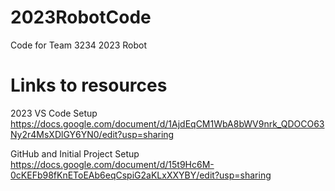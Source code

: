 # 2023RobotCode
Code for Team 3234 2023 Robot

# Links to resources
2023 VS Code Setup
https://docs.google.com/document/d/1AjdEqCM1WbA8bWV9nrk_QDOCO63Ny2r4MsXDlGY6YN0/edit?usp=sharing


GitHub and Initial Project Setup
https://docs.google.com/document/d/15t9Hc6M-0cKEFb98fKnEToEAb6eqCspiG2aKLxXXYBY/edit?usp=sharing